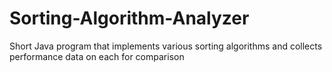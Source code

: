 # Sorting-Algorithm-Analyzer
Short Java program that implements various sorting algorithms and collects performance data on each for comparison
